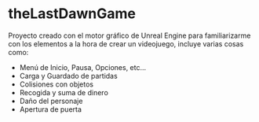 # theLastDawnGame

Proyecto creado con el motor gráfico de Unreal Engine para familiarizarme con los elementos a la hora de crear un videojuego, incluye varias cosas como:
- Menú de Inicio, Pausa, Opciones, etc...
- Carga y Guardado de partidas
- Colisiones con objetos
- Recogida y suma de dinero
- Daño del personaje
- Apertura de puerta
